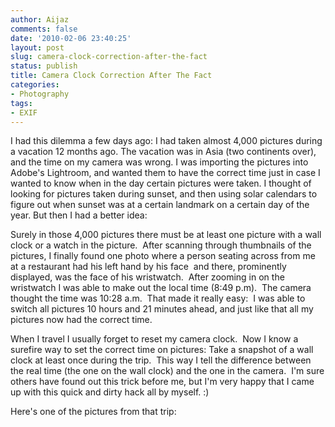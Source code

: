 ```yaml
---
author: Aijaz
comments: false
date: '2010-02-06 23:40:25'
layout: post
slug: camera-clock-correction-after-the-fact
status: publish
title: Camera Clock Correction After The Fact
categories:
- Photography
tags:
- EXIF
---
```


I had this dilemma a few days ago: I had taken almost 4,000 pictures during a
vacation 12 months ago. The vacation was in Asia (two continents over), and
the time on my camera was wrong. I was importing the pictures into Adobe's
Lightroom, and wanted them to have the correct time just in case I wanted to
know when in the day certain pictures were taken. I thought of looking for
pictures taken during sunset, and then using solar calendars to figure out
when sunset was at a certain landmark on a certain day of the year. But then I
had a better idea:
<!--more-->

Surely in those 4,000 pictures there must be at least one picture with a wall
clock or a watch in the picture.  After scanning through thumbnails of the
pictures, I finally found one photo where a person seating across from me at a
restaurant had his left hand by his face  and there, prominently displayed,
was the face of his wristwatch.  After zooming in on the wristwatch I was able
to make out the local time (8:49 p.m).  The camera thought the time was 10:28
a.m.  That made it really easy:  I was able to switch all pictures 10 hours
and 21 minutes ahead, and just like that all my pictures now had the correct
time.

When I travel I usually forget to reset my camera clock.  Now I know a
surefire way to set the correct time on pictures: Take a snapshot of a wall
clock at least once during the trip.  This way I tell the difference between
the real time (the one on the wall clock) and the one in the camera.  I'm sure
others have found out this trick before me, but I'm very happy that I came up
with this quick and dirty hack all by myself. :)

Here's one of the pictures from that trip:

<!-- ai c /wp/stoneWindow.jpg /wp/stoneWindow-620x465.jpg 620 465 A Stone Window - Taken during a recent trip to Asia -->
